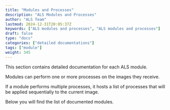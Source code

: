 ```yaml
---
title: "Modules and Processes"
description: "ALS Modules and Processes"
author: "ALS Team"
lastmod: 2024-12-31T20:05:37Z
keywords: ["ALS modules and processes", "ALS modules and processes"]
draft: false
type: "docs"
categories: ["detailed documentations"]
tags: ["module"]
weight: 345
---
```


This section contains detailed documentation for each ALS module.

Modules can perform one or more processes on the images they receive.

If a module performs multiple processes, it hosts a list of processes that will be applied sequentially to the current image.

Below you will find the list of documented modules.